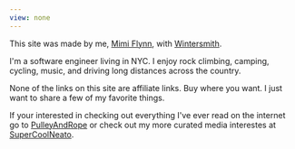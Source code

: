 ```yaml
---
view: none
---
```


This site was made by me, [Mimi Flynn][1], with [Wintersmith][2].

I'm a software engineer living in NYC. I enjoy rock climbing, camping, cycling, music, and driving long distances across the country.

None of the links on this site are affiliate links. Buy where you want. I just want to share a few of my favorite things.

If your interested in checking out everything I've ever read on the internet go to [PulleyAndRope][3] or check out my more curated media interestes at [SuperCoolNeato][4].

[1]: https://mimiflynn.com
[2]: http://wintersmith.io
[3]: http://pulleyandrope.com
[4]: https://supercoolneato.com